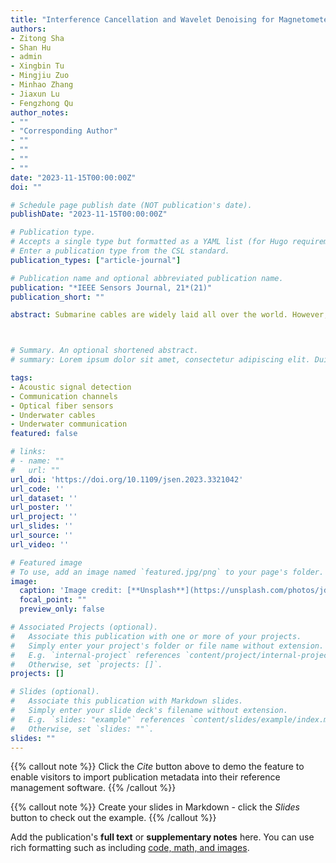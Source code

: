 ```yaml
---
title: "Interference Cancellation and Wavelet Denoising for Magnetometers in Electric Work-Class ROVs"
authors:
- Zitong Sha
- Shan Hu
- admin
- Xingbin Tu
- Mingjiu Zuo
- Minhao Zhang
- Jiaxun Lu
- Fengzhong Qu
author_notes:
- ""
- "Corresponding Author"
- ""
- ""
- ""
- ""
date: "2023-11-15T00:00:00Z"
doi: ""

# Schedule page publish date (NOT publication's date).
publishDate: "2023-11-15T00:00:00Z"

# Publication type.
# Accepts a single type but formatted as a YAML list (for Hugo requirements).
# Enter a publication type from the CSL standard.
publication_types: ["article-journal"]

# Publication name and optional abbreviated publication name.
publication: "*IEEE Sensors Journal, 21*(21)"
publication_short: ""

abstract: Submarine cables are widely laid all over the world. However, they are not completely fixed in practice and are subject to displacement by currents and typhoons. To maintain and repair the submarine cables, it is necessary to detect their positions. Using a remotely operated vehicle (ROV) equipped with magnetometers is a common way for submarine detection. However, as ROVs develop toward electrification and large scale, the interference of electric drives on the magnetometer is significant. Magnetic interference and noise in the environment affect the signals of magnetometers, reducing the accuracy of submarine cable detection. In this article, a two-step method is proposed to reduce the influence of magnetic noise and interference. In the first step, we eliminate magnetic interference based on its correlation with motor speed. In the second step, wavelet transform is used to eliminate environmental magnetic noise. According to the simulation and on-site test, this method can reduce the magnetic interference caused by brushless dc motors and improve the accuracy of magnetic detection and positioning of submarine cables.



# Summary. An optional shortened abstract.
# summary: Lorem ipsum dolor sit amet, consectetur adipiscing elit. Duis posuere tellus ac convallis placerat. Proin tincidunt magna sed ex sollicitudin condimentum.

tags:
- Acoustic signal detection
- Communication channels
- Optical fiber sensors
- Underwater cables
- Underwater communication
featured: false

# links:
# - name: ""
#   url: ""
url_doi: 'https://doi.org/10.1109/jsen.2023.3321042'
url_code: ''
url_dataset: ''
url_poster: ''
url_project: ''
url_slides: ''
url_source: ''
url_video: ''

# Featured image
# To use, add an image named `featured.jpg/png` to your page's folder. 
image:
  caption: 'Image credit: [**Unsplash**](https://unsplash.com/photos/jdD8gXaTZsc)'
  focal_point: ""
  preview_only: false

# Associated Projects (optional).
#   Associate this publication with one or more of your projects.
#   Simply enter your project's folder or file name without extension.
#   E.g. `internal-project` references `content/project/internal-project/index.md`.
#   Otherwise, set `projects: []`.
projects: []

# Slides (optional).
#   Associate this publication with Markdown slides.
#   Simply enter your slide deck's filename without extension.
#   E.g. `slides: "example"` references `content/slides/example/index.md`.
#   Otherwise, set `slides: ""`.
slides: ""
---
```


{{% callout note %}}
Click the *Cite* button above to demo the feature to enable visitors to import publication metadata into their reference management software.
{{% /callout %}}

{{% callout note %}}
Create your slides in Markdown - click the *Slides* button to check out the example.
{{% /callout %}}

Add the publication's **full text** or **supplementary notes** here. You can use rich formatting such as including [code, math, and images](https://docs.hugoblox.com/content/writing-markdown-latex/).
